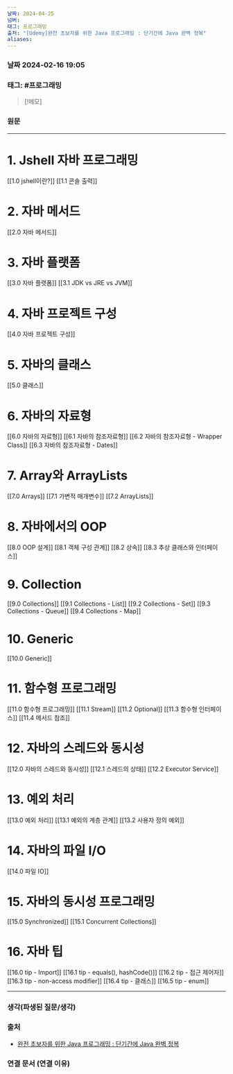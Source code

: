 ```yaml
---
날짜: 2024-04-25
넘버: 
태그: 프로그래밍
출처: "[Udemy]완전 초보자를 위한 Java 프로그래밍 : 단기간에 Java 완벽 정복"
aliases:
---
```

### 날짜  2024-02-16 19:05

### 태그:  #프로그래밍

>[!메모]
>

### 원문
---
# 1. Jshell 자바 프로그래밍
[[1.0 jshell이란?]]
[[1.1 콘솔 출력]]
# 2. 자바 메서드
[[2.0 자바 메서드]] 
# 3. 자바 플랫폼
[[3.0 자바 플랫폼]]
[[3.1 JDK vs JRE vs JVM]]
# 4. 자바 프로젝트 구성
[[4.0 자바 프로젝트 구성]]
# 5. 자바의 클래스
[[5.0 클래스]]
# 6. 자바의 자료형
[[6.0 자바의 자료형]]
[[6.1 자바의 참조자료형]]
[[6.2 자바의 참조자료형 - Wrapper Class]]
[[6.3 자바의 참조자료형 - Dates]]
# 7. Array와 ArrayLists
[[7.0 Arrays]]
[[7.1 가변적 매개변수]]
[[7.2 ArrayLists]]
# 8. 자바에서의 OOP
[[8.0 OOP 설계]]
[[8.1 객체 구성 관계]]
[[8.2 상속]]
[[8.3 추상 클래스와 인터페이스]]
# 9. Collection
[[9.0 Collections]]
[[9.1 Collections - List]]
[[9.2 Collections - Set]]
[[9.3 Collections - Queue]]
[[9.4 Collections - Map]]
# 10. Generic
[[10.0 Generic]]
# 11. 함수형 프로그래밍
[[11.0 함수형 프로그래밍]]
[[11.1 Stream]]
[[11.2 Optional]]
[[11.3 함수형 인터페이스]]
[[11.4 메서드 참조]]
# 12. 자바의 스레드와 동시성
[[12.0 자바의 스레드와 동시성]]
[[12.1 스레드의 상태]]
[[12.2 Executor Service]]
# 13. 예외 처리
[[13.0 예외 처리]]
[[13.1 예외의 계층 관계]]
[[13.2 사용자 정의 예외]]
# 14. 자바의 파일 I/O
[[14.0 파일 IO]]
# 15. 자바의 동시성 프로그래밍
[[15.0 Synchronized]]
[[15.1 Concurrent Collections]]
# 16. 자바 팁
[[16.0 tip - Import]]
[[16.1 tip - equals(), hashCode()]]
[[16.2 tip - 접근 제어자]]
[[16.3 tip - non-access modifier]]
[[16.4 tip - 클래스]]
[[16.5 tip - enum]]













---
### 생각(파생된 질문/생각)

### 출처
- [완전 초보자를 위한 Java 프로그래밍 : 단기간에 Java 완벽 정복](https://www.udemy.com/course/best-java-programming/?couponCode=ST6MT42324)

### 연결 문서 (연결 이유)

